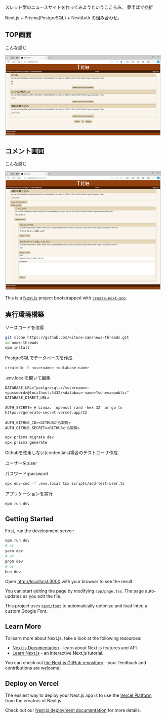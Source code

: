 スレッド型のニュースサイトを作ってみようというこころみ。
夢半ばで挫折

Next.js + Prisma(PostgreSQL) + NextAuth の組み合わせ。

## TOP画面
こんな感じ

![TOP](doc/img/top.png)

## コメント画面
こんな感じ

![Comment-tree](doc/img/comment-tree.png)


This is a [Next.js](https://nextjs.org/) project bootstrapped with [`create-next-app`](https://github.com/vercel/next.js/tree/canary/packages/create-next-app).

## 実行環境構築

ソースコードを取得

```bash
git clone https://github.com/kitune-san/news-threads.git
cd news-threads
npm install
```

PostgreSQLでデータベースを作成

```bash
createdb -O <username> <database-name>
```

.env.localを開いて編集

```
DATABASE_URL="postgresql://<username>:<password>@localhost:5432/<database-name>?schema=public"
DATABASE_DIRECT_URL=

AUTH_SECRET= # Linux: `openssl rand -hex 32` or go to https://generate-secret.vercel.app/32

AUTH_GITHUB_ID=<GITHUBから取得>
AUTH_GITHUB_SECRET=<GITHUBから取得>
```

```bash
npx prisma migrate dev
npx prisma generate
```

Githubを使用しない(credentials)場合のテストユーザ作成

ユーザー名:user

パスワード:password

```bash
npx env-cmd -f .env.local tsx scripts/add-test-user.ts
```

アプリケーションを実行

```bash
npm run dev
```

## Getting Started

First, run the development server:

```bash
npm run dev
# or
yarn dev
# or
pnpm dev
# or
bun dev
```

Open [http://localhost:3000](http://localhost:3000) with your browser to see the result.

You can start editing the page by modifying `app/page.tsx`. The page auto-updates as you edit the file.

This project uses [`next/font`](https://nextjs.org/docs/basic-features/font-optimization) to automatically optimize and load Inter, a custom Google Font.

## Learn More

To learn more about Next.js, take a look at the following resources:

- [Next.js Documentation](https://nextjs.org/docs) - learn about Next.js features and API.
- [Learn Next.js](https://nextjs.org/learn) - an interactive Next.js tutorial.

You can check out [the Next.js GitHub repository](https://github.com/vercel/next.js/) - your feedback and contributions are welcome!

## Deploy on Vercel

The easiest way to deploy your Next.js app is to use the [Vercel Platform](https://vercel.com/new?utm_medium=default-template&filter=next.js&utm_source=create-next-app&utm_campaign=create-next-app-readme) from the creators of Next.js.

Check out our [Next.js deployment documentation](https://nextjs.org/docs/deployment) for more details.
